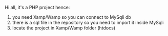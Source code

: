 Hi all,
it's a PHP project hence:
1. you need Xamp/Wamp so you can connect to MySqli db
2. there is a sql file in the repository so you need to import it inside MySqli
3. locate the project in Xamp/Wamp folder (htdocs)
